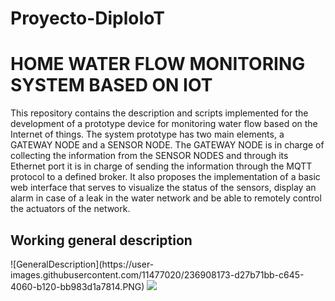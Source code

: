 # Proyecto-DiploIoT
<h1> HOME WATER FLOW MONITORING SYSTEM BASED ON IOT </h1>
<p>
This repository contains the description and scripts implemented for the development of a prototype device for monitoring water flow based on the Internet of things. The system prototype has two main elements, a GATEWAY NODE and a SENSOR NODE. The GATEWAY NODE is in charge of collecting the information from the SENSOR NODES and through its Ethernet port it is in charge of sending the information through the MQTT protocol to a defined broker. It also proposes the implementation of a basic web interface that serves to visualize the status of the sensors, display an alarm in case of a leak in the water network and be able to remotely control the actuators of the network.
</p>

<h2> Working general description </h2>
![GeneralDescription](https://user-images.githubusercontent.com/11477020/236908173-d27b71bb-c645-4060-b120-bb983d1a7814.PNG)

<img src="https://user-images.githubusercontent.com/11477020/236908173-d27b71bb-c645-4060-b120-bb983d1a7814.PNG">
